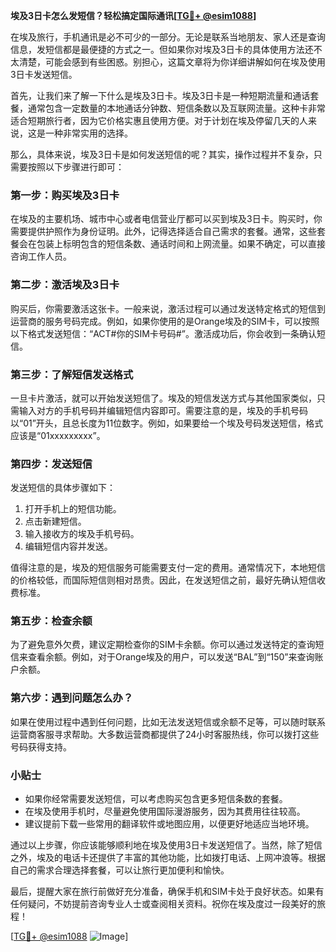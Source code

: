 **埃及3日卡怎么发短信？轻松搞定国际通讯[[TG💪+ @esim1088](https://t.me/s/esim1088)]**

在埃及旅行，手机通讯是必不可少的一部分。无论是联系当地朋友、家人还是查询信息，发短信都是最便捷的方式之一。但如果你对埃及3日卡的具体使用方法还不太清楚，可能会感到有些困惑。别担心，这篇文章将为你详细讲解如何在埃及使用3日卡发送短信。

首先，让我们来了解一下什么是埃及3日卡。埃及3日卡是一种短期流量和通话套餐，通常包含一定数量的本地通话分钟数、短信条数以及互联网流量。这种卡非常适合短期旅行者，因为它价格实惠且使用方便。对于计划在埃及停留几天的人来说，这是一种非常实用的选择。

那么，具体来说，埃及3日卡是如何发送短信的呢？其实，操作过程并不复杂，只需要按照以下步骤进行即可：

### **第一步：购买埃及3日卡**
在埃及的主要机场、城市中心或者电信营业厅都可以买到埃及3日卡。购买时，你需要提供护照作为身份证明。此外，记得选择适合自己需求的套餐。通常，这些套餐会在包装上标明包含的短信条数、通话时间和上网流量。如果不确定，可以直接咨询工作人员。

### **第二步：激活埃及3日卡**
购买后，你需要激活这张卡。一般来说，激活过程可以通过发送特定格式的短信到运营商的服务号码完成。例如，如果你使用的是Orange埃及的SIM卡，可以按照以下格式发送短信：“ACT#你的SIM卡号码#”。激活成功后，你会收到一条确认短信。

### **第三步：了解短信发送格式**
一旦卡片激活，就可以开始发送短信了。埃及的短信发送方式与其他国家类似，只需输入对方的手机号码并编辑短信内容即可。需要注意的是，埃及的手机号码以“01”开头，且总长度为11位数字。例如，如果要给一个埃及号码发送短信，格式应该是“01xxxxxxxxx”。

### **第四步：发送短信**
发送短信的具体步骤如下：
1. 打开手机上的短信功能。
2. 点击新建短信。
3. 输入接收方的埃及手机号码。
4. 编辑短信内容并发送。

值得注意的是，埃及的短信服务可能需要支付一定的费用。通常情况下，本地短信的价格较低，而国际短信则相对昂贵。因此，在发送短信之前，最好先确认短信收费标准。

### **第五步：检查余额**
为了避免意外欠费，建议定期检查你的SIM卡余额。你可以通过发送特定的查询短信来查看余额。例如，对于Orange埃及的用户，可以发送“BAL”到“150”来查询账户余额。

### **第六步：遇到问题怎么办？**
如果在使用过程中遇到任何问题，比如无法发送短信或余额不足等，可以随时联系运营商客服寻求帮助。大多数运营商都提供了24小时客服热线，你可以拨打这些号码获得支持。

### **小贴士**
- 如果你经常需要发送短信，可以考虑购买包含更多短信条数的套餐。
- 在埃及使用手机时，尽量避免使用国际漫游服务，因为其费用往往较高。
- 建议提前下载一些常用的翻译软件或地图应用，以便更好地适应当地环境。

通过以上步骤，你应该能够顺利地在埃及使用3日卡发送短信了。当然，除了短信之外，埃及的电话卡还提供了丰富的其他功能，比如拨打电话、上网冲浪等。根据自己的需求合理选择套餐，可以让旅行更加便利和愉快。

最后，提醒大家在旅行前做好充分准备，确保手机和SIM卡处于良好状态。如果有任何疑问，不妨提前咨询专业人士或查阅相关资料。祝你在埃及度过一段美好的旅程！

[[TG💪+ @esim1088](https://t.me/s/esim1088) ![Image](https://i.postimg.cc/4NQfJmqS/Snipaste-2025-05-13-00-14-12.png)]